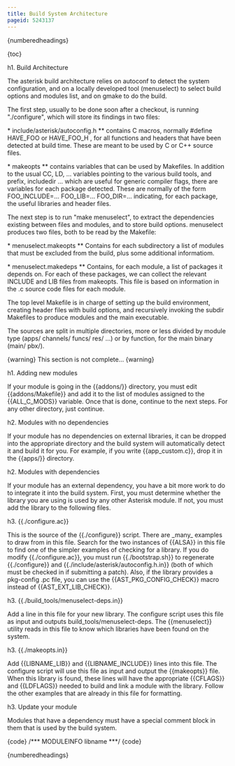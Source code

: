 ```yaml
---
title: Build System Architecture
pageid: 5243137
---
```


{numberedheadings}

{toc}

h1. Build Architecture

The asterisk build architecture relies on autoconf to detect the system configuration, and on a locally developed tool (menuselect) to select build options and modules list, and on gmake to do the build.

The first step, usually to be done soon after a checkout, is running "./configure", which will store its findings in two files:

\* include/asterisk/autoconfig.h
\*\* contains C macros, normally #define HAVE\_FOO or HAVE\_FOO\_H , for all functions and headers that have been detected at build time. These are meant to be used by C or C++ source files.

\* makeopts
\*\* contains variables that can be used by Makefiles. In addition to the usual CC, LD, ... variables pointing to the various build tools, and prefix, includedir ... which are useful for generic compiler flags, there are variables for each package detected. These are normally of the form FOO\_INCLUDE=... FOO\_LIB=... FOO\_DIR=... indicating, for each package, the useful libraries and header files.

The next step is to run "make menuselect", to extract the dependencies existing between files and modules, and to store build options.
menuselect produces two files, both to be read by the Makefile:

\* menuselect.makeopts
\*\* Contains for each subdirectory a list of modules that must be excluded from the build, plus some additional informatiom.

\* menuselect.makedeps
\*\* Contains, for each module, a list of packages it depends on. For each of these packages, we can collect the relevant INCLUDE and LIB files from makeopts. This file is based on information in the .c source code files for each module.

The top level Makefile is in charge of setting up the build environment, creating header files with build options, and recursively invoking the
subdir Makefiles to produce modules and the main executable.

The sources are split in multiple directories, more or less divided by module type (apps/ channels/ funcs/ res/ ...) or by function, for the main binary (main/ pbx/).

{warning}
This section is not complete...
{warning}

h1. Adding new modules

If your module is going in the {{addons/}} directory, you must edit {{addons/Makefile}} and add it to the list of modules assigned to the {{ALL\_C\_MODS}} variable. Once that is done, continue to the next steps. For any other directory, just continue.

h2. Modules with no dependencies

If your module has no dependencies on external libraries, it can be dropped into the appropriate directory and the build system will automatically detect it and build it for you. For example, if you write {{app\_custom.c}}, drop it in the {{apps/}} directory.

h2. Modules with dependencies

If your module has an external dependency, you have a bit more work to do to integrate it into the build system. First, you must determine whether the library you are using is used by any other Asterisk module. If not, you must add the library to the following files.

h3. {{./configure.ac}}

This is the source of the {{./configure}} script. There are \_many\_ examples to draw from in this file. Search for the two instances of {{ALSA}} in this file to find one of the simpler examples of checking for a library. If you do modify {{./configure.ac}}, you must run {{./bootstrap.sh}} to regenerate {{./configure}} and {{./include/asterisk/autoconfig.h.in}} (both of which must be checked in if submitting a patch). Also, if the library provides a pkg-config .pc file, you can use the {{AST\_PKG\_CONFIG\_CHECK}} macro instead of {{AST\_EXT\_LIB\_CHECK}}.

h3. {{./build\_tools/menuselect-deps.in}}

Add a line in this file for your new library. The configure script uses this file as input and outputs build\_tools/menuselect-deps. The {{menuselect}} utility reads in this file to know which libraries have been found on the system.

h3. {{./makeopts.in}}

Add {{LIBNAME\_LIB}} and {{LIBNAME\_INCLUDE}} lines into this file. The configure script will use this file as input and output the {{makeopts}} file. When this library is found, these lines will have the appropriate {{CFLAGS}} and {{LDFLAGS}} needed to build and link a module with the library. Follow the other examples that are already in this file for formatting.

h3. Update your module

Modules that have a dependency must have a special comment block in them that is used by the build system.

{code}
/\*\*\* MODULEINFO
 <depend>libname</depend>
 \*\*\*/
{code}

{numberedheadings}

